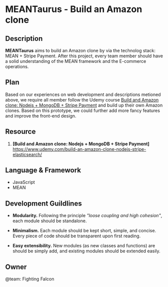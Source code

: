 # MEANTaurus - Build an Amazon clone

Description
-----------

**MEANTaurus** aims to build an Amazon clone by via the technolog stack: MEAN + Stripe Payment. After this project, every team member should have a solid understanding of the MEAN framework and the E-commerce operations.

Plan
----

Based on our experiences on web development and descriptions metioned above, we require all member follow the Udemy course [Build and Amazon clone: Nodejs + MongoDB + Stripe Payment](https://www.udemy.com/build-an-amazon-clone-nodejs-stripe-elasticsearch/) and build up their own Amazon clones. Based on this prototype, we could further add more fancy features and improve the front-end design.

Resource
--------

1. __[Build and Amazon clone: Nodejs + MongoDB + Stripe Payment]__ https://www.udemy.com/build-an-amazon-clone-nodejs-stripe-elasticsearch/


Language & Framework
--------------------

- JavaScript
- MEAN

Development Guildlines
----------------------

- __Modularity.__ Following the principle _"loose coupling and high cohesion"_, each module should be standalone.

- __Minimalism.__ Each module should be kept short, simple, and concise. Every piece of code should be transparent upon first reading. 
- __Easy extensibility.__ New modules (as new classes and functions) are should be simply add, and existing modules should be extended easily.

Owner
-----
@team: Fighting Falcon

